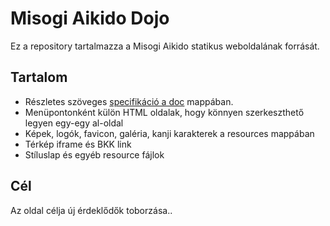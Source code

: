 # Misogi Aikido Dojo

Ez a repository tartalmazza a Misogi Aikido statikus weboldalának forrását.

## Tartalom
- Részletes szöveges [specifikáció a doc](docs/Weblap%20specifikacio%20es%20tartalom.md) mappában.
- Menüpontonként külön HTML oldalak, hogy könnyen szerkeszthető legyen egy-egy al-oldal
- Képek, logók,  favicon, galéria, kanji karakterek a resources mappában
- Térkép iframe és BKK link
- Stíluslap és egyéb resource fájlok

## Cél
Az oldal célja új érdeklődők toborzása..

